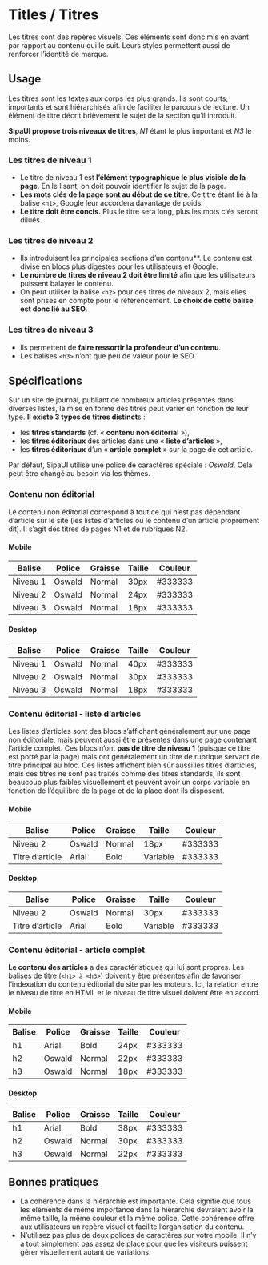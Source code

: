   # Titles / Titres

Les titres sont des repères visuels. Ces éléments sont donc mis en avant par rapport au contenu qui le suit. Leurs styles permettent aussi de renforcer l’identité de marque.


## Usage
Les titres sont les textes aux corps les plus grands. Ils sont courts, importants et sont hiérarchisés afin de faciliter le parcours de lecture. Un élément de titre décrit brièvement le sujet de la section qu’il introduit.

**SipaUI propose trois niveaux de titres**, *N1* étant le plus important et *N3* le moins.

### Les titres de niveau 1

- Le titre de niveau 1 est **l’élément typographique le plus visible de la page**. En le lisant, on doit pouvoir identifier le sujet de la page.
- **Les mots clés de la page sont au début de ce titre**. Ce titre étant lié à la balise  `<h1>`, Google leur accordera davantage de poids.
- **Le titre doit être concis.** Plus le titre sera long, plus les mots clés seront dilués.

### Les titres de niveau 2

- Ils introduisent les principales sections d’un contenu**. Le contenu est divisé en blocs plus digestes pour les utilisateurs et Google.
- **Le nombre de titres de niveau 2 doit être limité** afin que les utilisateurs puissent balayer le contenu.
- On peut utiliser la balise `<h2>` pour ces titres de niveaux 2, mais elles sont prises en compte pour le référencement. **Le choix de cette balise est donc lié au SEO**.

### Les titres de niveau 3

- Ils permettent de **faire ressortir la profondeur d’un contenu**.
- Les balises `<h3>` n’ont que peu de valeur pour le SEO.


## Spécifications

Sur un site de journal, publiant de nombreux articles présentés dans diverses listes, la mise en forme des titres peut varier en fonction de leur type. **Il existe 3 types de titres distinct**s&nbsp;:
- les **titres standards** (cf. «&nbsp;**contenu non éditorial**&nbsp;»),
- les **titres éditoriaux** des articles dans une «&nbsp;**liste d’articles**&nbsp;»,
- les **titres éditoriaux** d’un «&nbsp;**article complet**&nbsp;» sur la page de cet article.

Par défaut, SipaUI utilise une police de caractères spéciale&nbsp;: *Oswald*. Cela peut être changé au besoin via les thèmes.

### Contenu non éditorial
Le contenu non éditorial correspond à tout ce qui n’est pas dépendant d’article sur le site (les listes d’articles ou le contenu d’un article proprement dit). Il s’agit des titres de pages N1 et de rubriques N2.

#### Mobile

Balise | Police | Graisse | Taille | Couleur
------------ | ------------- | ------------- | ------------- | -------------
Niveau 1 | Oswald | Normal | 30px | #333333
Niveau 2 | Oswald | Normal | 24px | #333333
Niveau 3 | Oswald | Normal | 18px | #333333

#### Desktop

Balise | Police | Graisse | Taille | Couleur
------------ | ------------- | ------------- | ------------- | -------------
Niveau 1 | Oswald | Normal | 40px | #333333
Niveau 2 | Oswald | Normal | 30px | #333333
Niveau 3 | Oswald | Normal | 18px | #333333


### Contenu éditorial - liste d’articles
Les listes d’articles sont des blocs s’affichant généralement sur une page non éditoriale, mais peuvent aussi être présentes dans une page contenant l’article complet. Ces blocs n’ont **pas de titre de niveau 1** (puisque ce titre est porté par la page) mais ont généralement un titre de rubrique servant de titre principal au bloc. Ces listes affichent bien sûr aussi les titres d’articles, mais ces titres ne sont pas traités comme des titres standards, ils sont beaucoup plus faibles visuellement et peuvent avoir un corps variable en fonction de l’équilibre de la page et de la place dont ils disposent.

#### Mobile

Balise | Police | Graisse | Taille | Couleur
------------ | ------------- | ------------- | ------------- | -------------
Niveau 2 | Oswald | Normal | 18px | #333333
Titre d’article | Arial | Bold | Variable | #333333

#### Desktop

Balise | Police | Graisse | Taille | Couleur
------------ | ------------- | ------------- | ------------- | -------------
Niveau 2 | Oswald | Normal | 30px | #333333
Titre d’article | Arial | Bold | Variable | #333333


### Contenu éditorial - article complet
**Le contenu des articles** a des caractéristiques qui lui sont propres. Les balises de titre (`<h1> à <h3>`) doivent y être présentes afin de favoriser l’indexation du contenu éditorial du site par les moteurs. Ici, la relation entre le niveau de titre en HTML et le niveau de titre visuel doivent être en accord.
#### Mobile

Balise | Police | Graisse | Taille | Couleur
------------ | ------------- | ------------- | ------------- | -------------
h1 | Arial | Bold | 24px | #333333
h2 | Oswald | Normal | 22px | #333333
h3 | Oswald | Normal | 18px | #333333


#### Desktop

Balise | Police | Graisse | Taille | Couleur
------------ | ------------- | ------------- | ------------- | -------------
h1 | Arial | Bold | 38px | #333333
h2 | Oswald | Normal | 30px | #333333
h3 | Oswald | Normal | 22px | #333333


## Bonnes pratiques

- La cohérence dans la hiérarchie est importante. Cela signifie que tous les éléments de même importance dans la hiérarchie devraient avoir la même taille, la même couleur et la même police. Cette cohérence offre aux utilisateurs un repère visuel et facilite l’organisation du contenu.
- N’utilisez pas plus de deux polices de caractères sur votre mobile. Il n’y a tout simplement pas assez de place pour que les visiteurs puissent gérer visuellement autant de variations.
